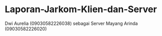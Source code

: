 # Laporan-Jarkom-Klien-dan-Server

Dwi Aurelia (09030582226038) sebagai Server
Mayang Arinda (09030582226020)
